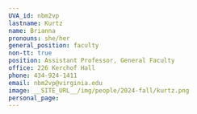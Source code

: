 ```yaml
---
UVA_id: nbm2vp
lastname: Kurtz
name: Brianna
pronouns: she/her
general_position: faculty
non-tt: true
position: Assistant Professor, General Faculty
office: 226 Kerchof Hall
phone: 434-924-1411
email: nbm2vp@virginia.edu
image: __SITE_URL__/img/people/2024-fall/kurtz.png
personal_page:
---
```



